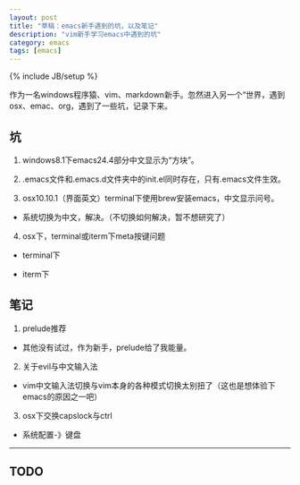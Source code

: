 ```yaml
---
layout: post
title: "草稿：emacs新手遇到的坑，以及笔记"
description: "vim新手学习emacs中遇到的坑"
category: emacs
tags: [emacs]
---
```

{% include JB/setup %}

作为一名windows程序猿、vim、markdown新手。忽然进入另一个“世界，遇到osx、emac、org，遇到了一些坑，记录下来。

## 坑

1. windows8.1下emacs24.4部分中文显示为“方块”。

2. .emacs文件和.emacs.d文件夹中的init.el同时存在，只有.emacs文件生效。

3. osx10.10.1（界面英文）terminal下使用brew安装emacs，中文显示问号。

  - 系统切换为中文，解决。（不切换如何解决，暂不想研究了）

4. osx下，terminal或iterm下meta按键问题

  - terminal下

  - iterm下

## 笔记

1. prelude推荐

  - 其他没有试过，作为新手，prelude给了我能量。

2. 关于evil与中文输入法

  - vim中文输入法切换与vim本身的各种模式切换太别扭了（这也是想体验下emacs的原因之一吧）

3. osx下交换capslock与ctrl

  - 系统配置-》键盘

---
## TODO
